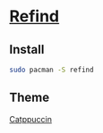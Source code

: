 # [Refind](http://www.rodsbooks.com/refind/)

## Install

```sh
sudo pacman -S refind
```

## Theme

[Catppuccin](https://github.com/catppuccin/refind)
